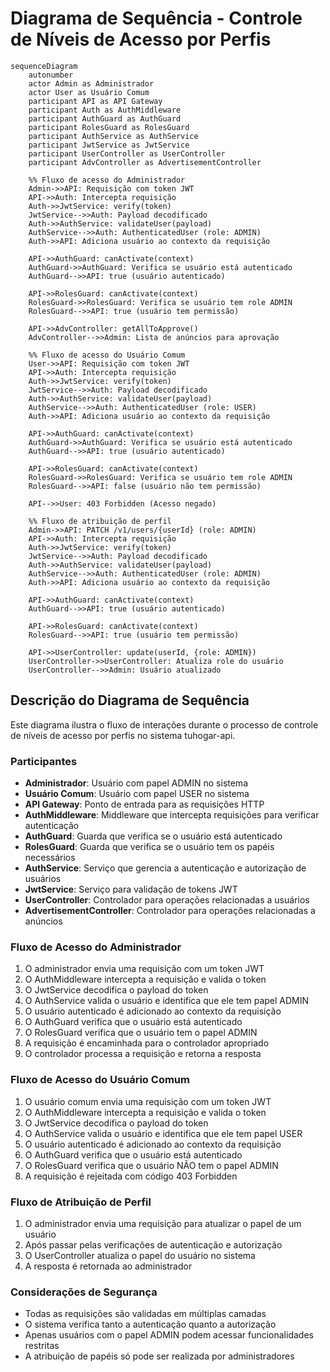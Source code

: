 # Diagrama de Sequência - Controle de Níveis de Acesso por Perfis

```mermaid
sequenceDiagram
    autonumber
    actor Admin as Administrador
    actor User as Usuário Comum
    participant API as API Gateway
    participant Auth as AuthMiddleware
    participant AuthGuard as AuthGuard
    participant RolesGuard as RolesGuard
    participant AuthService as AuthService
    participant JwtService as JwtService
    participant UserController as UserController
    participant AdvController as AdvertisementController
    
    %% Fluxo de acesso do Administrador
    Admin->>API: Requisição com token JWT
    API->>Auth: Intercepta requisição
    Auth->>JwtService: verify(token)
    JwtService-->>Auth: Payload decodificado
    Auth->>AuthService: validateUser(payload)
    AuthService-->>Auth: AuthenticatedUser (role: ADMIN)
    Auth->>API: Adiciona usuário ao contexto da requisição
    
    API->>AuthGuard: canActivate(context)
    AuthGuard->>AuthGuard: Verifica se usuário está autenticado
    AuthGuard-->>API: true (usuário autenticado)
    
    API->>RolesGuard: canActivate(context)
    RolesGuard->>RolesGuard: Verifica se usuário tem role ADMIN
    RolesGuard-->>API: true (usuário tem permissão)
    
    API->>AdvController: getAllToApprove()
    AdvController-->>Admin: Lista de anúncios para aprovação
    
    %% Fluxo de acesso do Usuário Comum
    User->>API: Requisição com token JWT
    API->>Auth: Intercepta requisição
    Auth->>JwtService: verify(token)
    JwtService-->>Auth: Payload decodificado
    Auth->>AuthService: validateUser(payload)
    AuthService-->>Auth: AuthenticatedUser (role: USER)
    Auth->>API: Adiciona usuário ao contexto da requisição
    
    API->>AuthGuard: canActivate(context)
    AuthGuard->>AuthGuard: Verifica se usuário está autenticado
    AuthGuard-->>API: true (usuário autenticado)
    
    API->>RolesGuard: canActivate(context)
    RolesGuard->>RolesGuard: Verifica se usuário tem role ADMIN
    RolesGuard-->>API: false (usuário não tem permissão)
    
    API-->>User: 403 Forbidden (Acesso negado)
    
    %% Fluxo de atribuição de perfil
    Admin->>API: PATCH /v1/users/{userId} (role: ADMIN)
    API->>Auth: Intercepta requisição
    Auth->>JwtService: verify(token)
    JwtService-->>Auth: Payload decodificado
    Auth->>AuthService: validateUser(payload)
    AuthService-->>Auth: AuthenticatedUser (role: ADMIN)
    Auth->>API: Adiciona usuário ao contexto da requisição
    
    API->>AuthGuard: canActivate(context)
    AuthGuard-->>API: true (usuário autenticado)
    
    API->>RolesGuard: canActivate(context)
    RolesGuard-->>API: true (usuário tem permissão)
    
    API->>UserController: update(userId, {role: ADMIN})
    UserController->>UserController: Atualiza role do usuário
    UserController-->>Admin: Usuário atualizado
```

## Descrição do Diagrama de Sequência

Este diagrama ilustra o fluxo de interações durante o processo de controle de níveis de acesso por perfis no sistema tuhogar-api.

### Participantes
- **Administrador**: Usuário com papel ADMIN no sistema
- **Usuário Comum**: Usuário com papel USER no sistema
- **API Gateway**: Ponto de entrada para as requisições HTTP
- **AuthMiddleware**: Middleware que intercepta requisições para verificar autenticação
- **AuthGuard**: Guarda que verifica se o usuário está autenticado
- **RolesGuard**: Guarda que verifica se o usuário tem os papéis necessários
- **AuthService**: Serviço que gerencia a autenticação e autorização de usuários
- **JwtService**: Serviço para validação de tokens JWT
- **UserController**: Controlador para operações relacionadas a usuários
- **AdvertisementController**: Controlador para operações relacionadas a anúncios

### Fluxo de Acesso do Administrador
1. O administrador envia uma requisição com um token JWT
2. O AuthMiddleware intercepta a requisição e valida o token
3. O JwtService decodifica o payload do token
4. O AuthService valida o usuário e identifica que ele tem papel ADMIN
5. O usuário autenticado é adicionado ao contexto da requisição
6. O AuthGuard verifica que o usuário está autenticado
7. O RolesGuard verifica que o usuário tem o papel ADMIN
8. A requisição é encaminhada para o controlador apropriado
9. O controlador processa a requisição e retorna a resposta

### Fluxo de Acesso do Usuário Comum
1. O usuário comum envia uma requisição com um token JWT
2. O AuthMiddleware intercepta a requisição e valida o token
3. O JwtService decodifica o payload do token
4. O AuthService valida o usuário e identifica que ele tem papel USER
5. O usuário autenticado é adicionado ao contexto da requisição
6. O AuthGuard verifica que o usuário está autenticado
7. O RolesGuard verifica que o usuário NÃO tem o papel ADMIN
8. A requisição é rejeitada com código 403 Forbidden

### Fluxo de Atribuição de Perfil
1. O administrador envia uma requisição para atualizar o papel de um usuário
2. Após passar pelas verificações de autenticação e autorização
3. O UserController atualiza o papel do usuário no sistema
4. A resposta é retornada ao administrador

### Considerações de Segurança
- Todas as requisições são validadas em múltiplas camadas
- O sistema verifica tanto a autenticação quanto a autorização
- Apenas usuários com o papel ADMIN podem acessar funcionalidades restritas
- A atribuição de papéis só pode ser realizada por administradores
